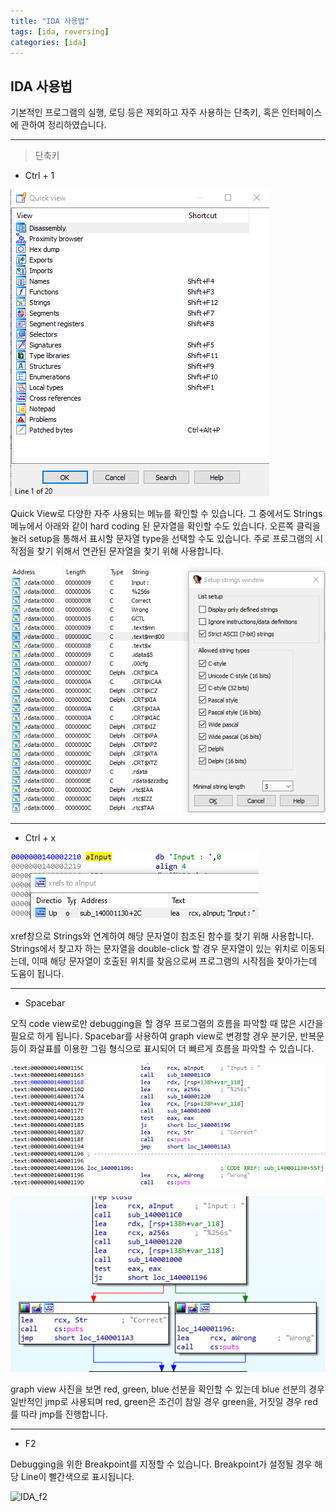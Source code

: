 ```yaml
---
title: "IDA 사용법"
tags: [ida, reversing]
categories: [ida]
---
```


## **IDA 사용법**

기본적인 프로그램의 실행, 로딩 등은 제외하고 자주 사용하는 단축키, 혹은 인터페이스에 관하여 정리하였습니다.

* * *

> 단축키

- Ctrl + 1

![IDA_Ctrl_1](https://github.com/Jun-Project-LAB/Jun-Project-LAB.github.io/blob/main/_image/IDA_ctrl_1.png?raw=true)

Quick View로 다양한 자주 사용되는 메뉴를 확인할 수 있습니다. 그 중에서도 Strings 메뉴에서 아래와 같이 hard coding 된 문자열을 확인할 수도 있습니다.
 오른쪽 클릭을 눌러 setup을 통해서 표시할 문자열 type을 선택할 수도 있습니다. 주로 프로그램의 시작점을 찾기 위해서 연관된 문자열을 찾기 위해 사용합니다.

![IDA_strings](https://github.com/Jun-Project-LAB/Jun-Project-LAB.github.io/blob/main/_image/IDA_strings.png?raw=true)

* * *

- Ctrl + x

![IDA_Ctrl_x](https://github.com/Jun-Project-LAB/Jun-Project-LAB.github.io/blob/main/_image/IDA_ctrl_x.png?raw=true)

xref창으로 Strings와 연계하여 해당 문자열이 참조된 함수를 찾기 위해 사용합니다. Strings에서 찾고자 하는 문자열을 double-click 할 경우 문자열이 있는 위치로 이동되는데, 이때 해당 문자열이 호출된 위치를 찾음으로써 프로그램의 시작점을 찾아가는데 도움이 됩니다.

* * *

- Spacebar

오직 code view로만 debugging을 할 경우 프로그램의 흐름을 파악할 때 많은 시간을 필요로 하게 됩니다. Spacebar를 사용하여 graph view로 변경할 경우 분기문, 반복문 등이 화살표를 이용한 그림 형식으로 표시되어 더 빠르게 흐름을 파악할 수 있습니다.

![IDA_code_view](https://github.com/Jun-Project-LAB/Jun-Project-LAB.github.io/blob/main/_image/IDA_code_view.png?raw=true)

![IDA_graph_view](https://github.com/Jun-Project-LAB/Jun-Project-LAB.github.io/blob/main/_image/IDA_graph_view.png?raw=true)

graph view 사진을 보면 red, green, blue 선분을 확인할 수 있는데 blue 선분의 경우 일반적인 jmp로 사용되며 red, green은 조건이 참일 경우 green을, 거짓일 경우 red를 따라 jmp를 진행합니다.

* * *

- F2

Debugging을 위한 Breakpoint를 지정할 수 있습니다. Breakpoint가 설정될 경우 해당 Line이 빨간색으로 표시됩니다.

![IDA_f2]()
